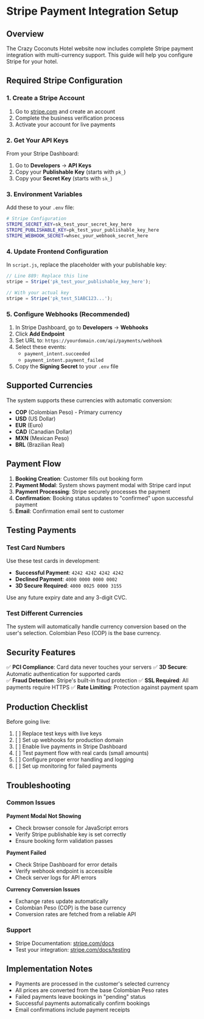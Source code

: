 # Stripe Payment Integration Setup

## Overview
The Crazy Coconuts Hotel website now includes complete Stripe payment integration with multi-currency support. This guide will help you configure Stripe for your hotel.

## Required Stripe Configuration

### 1. Create a Stripe Account
1. Go to [stripe.com](https://stripe.com) and create an account
2. Complete the business verification process
3. Activate your account for live payments

### 2. Get Your API Keys
From your Stripe Dashboard:
1. Go to **Developers** → **API Keys**
2. Copy your **Publishable Key** (starts with `pk_`)
3. Copy your **Secret Key** (starts with `sk_`)

### 3. Environment Variables
Add these to your `.env` file:

```bash
# Stripe Configuration
STRIPE_SECRET_KEY=sk_test_your_secret_key_here
STRIPE_PUBLISHABLE_KEY=pk_test_your_publishable_key_here
STRIPE_WEBHOOK_SECRET=whsec_your_webhook_secret_here
```

### 4. Update Frontend Configuration
In `script.js`, replace the placeholder with your publishable key:

```javascript
// Line 889: Replace this line
stripe = Stripe('pk_test_your_publishable_key_here');

// With your actual key
stripe = Stripe('pk_test_51ABC123...');
```

### 5. Configure Webhooks (Recommended)
1. In Stripe Dashboard, go to **Developers** → **Webhooks**
2. Click **Add Endpoint**
3. Set URL to: `https://yourdomain.com/api/payments/webhook`
4. Select these events:
   - `payment_intent.succeeded`
   - `payment_intent.payment_failed`
5. Copy the **Signing Secret** to your `.env` file

## Supported Currencies

The system supports these currencies with automatic conversion:
- **COP** (Colombian Peso) - Primary currency
- **USD** (US Dollar)
- **EUR** (Euro)
- **CAD** (Canadian Dollar)
- **MXN** (Mexican Peso)
- **BRL** (Brazilian Real)

## Payment Flow

1. **Booking Creation**: Customer fills out booking form
2. **Payment Modal**: System shows payment modal with Stripe card input
3. **Payment Processing**: Stripe securely processes the payment
4. **Confirmation**: Booking status updates to "confirmed" upon successful payment
5. **Email**: Confirmation email sent to customer

## Testing Payments

### Test Card Numbers
Use these test cards in development:

- **Successful Payment**: `4242 4242 4242 4242`
- **Declined Payment**: `4000 0000 0000 0002`
- **3D Secure Required**: `4000 0025 0000 3155`

Use any future expiry date and any 3-digit CVC.

### Test Different Currencies
The system will automatically handle currency conversion based on the user's selection. Colombian Peso (COP) is the base currency.

## Security Features

✅ **PCI Compliance**: Card data never touches your servers
✅ **3D Secure**: Automatic authentication for supported cards  
✅ **Fraud Detection**: Stripe's built-in fraud protection
✅ **SSL Required**: All payments require HTTPS
✅ **Rate Limiting**: Protection against payment spam

## Production Checklist

Before going live:

1. [ ] Replace test keys with live keys
2. [ ] Set up webhooks for production domain
3. [ ] Enable live payments in Stripe Dashboard
4. [ ] Test payment flow with real cards (small amounts)
5. [ ] Configure proper error handling and logging
6. [ ] Set up monitoring for failed payments

## Troubleshooting

### Common Issues

**Payment Modal Not Showing**
- Check browser console for JavaScript errors
- Verify Stripe publishable key is set correctly
- Ensure booking form validation passes

**Payment Failed**
- Check Stripe Dashboard for error details
- Verify webhook endpoint is accessible
- Check server logs for API errors

**Currency Conversion Issues**  
- Exchange rates update automatically
- Colombian Peso (COP) is the base currency
- Conversion rates are fetched from a reliable API

### Support
- Stripe Documentation: [stripe.com/docs](https://stripe.com/docs)
- Test your integration: [stripe.com/docs/testing](https://stripe.com/docs/testing)

## Implementation Notes

- Payments are processed in the customer's selected currency
- All prices are converted from the base Colombian Peso rates
- Failed payments leave bookings in "pending" status
- Successful payments automatically confirm bookings
- Email confirmations include payment receipts
